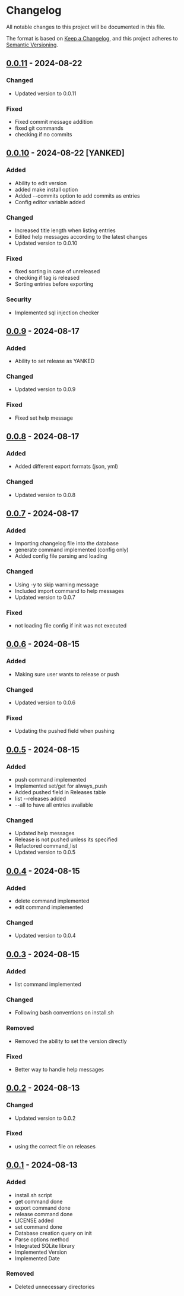 # Changelog

All notable changes to this project will be documented in this file.

The format is based on [Keep a Changelog](https://keepachangelog.com/en/1.1.0/), and this project adheres to [Semantic Versioning](https://semver.org/spec/v2.0.0.html).


## [0.0.11] - 2024-08-22 

### Changed

- Updated version to 0.0.11

### Fixed

- Fixed commit message addition
- fixed git commands
- checking if no commits


## [0.0.10] - 2024-08-22 [YANKED]

### Added

- Ability to edit version
- added make install option
- Added --commits option to add commits as entries
- Config editor variable added

### Changed

- Increased title length when listing entries
- Edited help messages according to the latest changes
- Updated version to 0.0.10

### Fixed

- fixed sorting in case of unreleased
- checking if tag is released
- Sorting entries before exporting

### Security

- Implemented sql injection checker


## [0.0.9] - 2024-08-17 

### Added

- Ability to set release as YANKED

### Changed

- Updated version to 0.0.9

### Fixed

- Fixed set help message


## [0.0.8] - 2024-08-17 

### Added

- Added different export formats (json, yml)

### Changed

- Updated version to 0.0.8


## [0.0.7] - 2024-08-17 

### Added

- Importing changelog file into the database
- generate command implemented (config only)
- Added config file parsing and loading

### Changed

- Using -y to skip warning message
- Included import command to help messages
- Updated version to 0.0.7

### Fixed

- not loading file config if init was not executed


## [0.0.6] - 2024-08-15 

### Added

- Making sure user wants to release or push

### Changed

- Updated version to 0.0.6

### Fixed

- Updating the pushed field when pushing


## [0.0.5] - 2024-08-15 

### Added

- push command implemented
- Implemented set/get for always_push
- Added pushed field in Releases table
- list --releases added
- --all to have all entries available

### Changed

- Updated help messages
- Release is not pushed unless its specified
- Refactored command_list
- Updated version to 0.0.5


## [0.0.4] - 2024-08-15 

### Added

- delete command implemented
- edit command implemented

### Changed

- Updated version to 0.0.4


## [0.0.3] - 2024-08-15 

### Added

- list command implemented

### Changed

- Following bash conventions on install.sh

### Removed

- Removed the ability to set the version directly

### Fixed

- Better way to handle help messages


## [0.0.2] - 2024-08-13 

### Changed

- Updated version to 0.0.2

### Fixed

- using the correct file on releases


## [0.0.1] - 2024-08-13 

### Added

- install.sh script
- get command done
- export command done
- release command done
- LICENSE added
- set command done
- Database creation query on init
- Parse options method
- Integrated SQLite library
- Implemented Version
- Implemented Date

### Removed

- Deleted unnecessary directories


[0.0.1]: https://github.com/KDesp73/changelogger/releases/tag/v0.0.1
[0.0.10]: https://github.com/KDesp73/changelogger/releases/tag/v0.0.10
[0.0.11]: https://github.com/KDesp73/changelogger/releases/tag/v0.0.11
[0.0.2]: https://github.com/KDesp73/changelogger/releases/tag/v0.0.2
[0.0.3]: https://github.com/KDesp73/changelogger/releases/tag/v0.0.3
[0.0.4]: https://github.com/KDesp73/changelogger/releases/tag/v0.0.4
[0.0.5]: https://github.com/KDesp73/changelogger/releases/tag/v0.0.5
[0.0.6]: https://github.com/KDesp73/changelogger/releases/tag/v0.0.6
[0.0.7]: https://github.com/KDesp73/changelogger/releases/tag/v0.0.7
[0.0.8]: https://github.com/KDesp73/changelogger/releases/tag/v0.0.8
[0.0.9]: https://github.com/KDesp73/changelogger/releases/tag/v0.0.9

